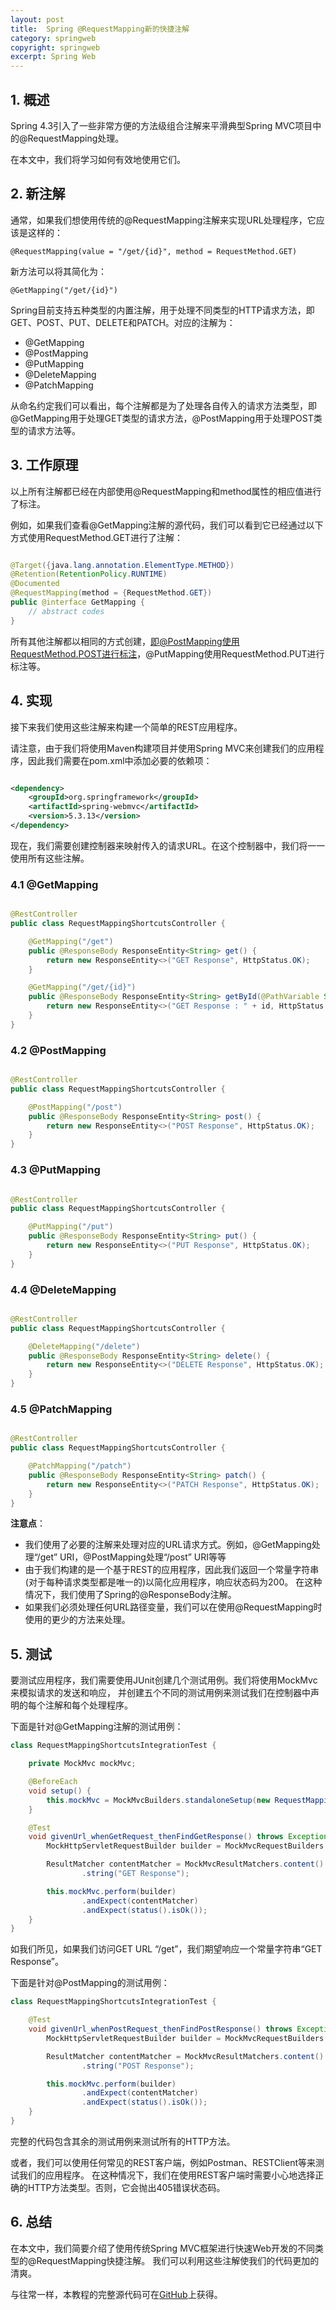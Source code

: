```yaml
---
layout: post
title:  Spring @RequestMapping新的快捷注解
category: springweb
copyright: springweb
excerpt: Spring Web
---
```


## 1. 概述

Spring 4.3引入了一些非常方便的方法级组合注解来平滑典型Spring MVC项目中的@RequestMapping处理。

在本文中，我们将学习如何有效地使用它们。

## 2. 新注解

通常，如果我们想使用传统的@RequestMapping注解来实现URL处理程序，它应该是这样的：

```text
@RequestMapping(value = "/get/{id}", method = RequestMethod.GET)
```

新方法可以将其简化为：

```text
@GetMapping("/get/{id}")
```

Spring目前支持五种类型的内置注解，用于处理不同类型的HTTP请求方法，即GET、POST、PUT、DELETE和PATCH。对应的注解为：

+ @GetMapping
+ @PostMapping
+ @PutMapping
+ @DeleteMapping
+ @PatchMapping

从命名约定我们可以看出，每个注解都是为了处理各自传入的请求方法类型，即@GetMapping用于处理GET类型的请求方法，@PostMapping用于处理POST类型的请求方法等。

## 3. 工作原理

以上所有注解都已经在内部使用@RequestMapping和method属性的相应值进行了标注。

例如，如果我们查看@GetMapping注解的源代码，我们可以看到它已经通过以下方式使用RequestMethod.GET进行了注解：

```java

@Target({java.lang.annotation.ElementType.METHOD})
@Retention(RetentionPolicy.RUNTIME)
@Documented
@RequestMapping(method = {RequestMethod.GET})
public @interface GetMapping {
    // abstract codes
}
```

所有其他注解都以相同的方式创建，即@PostMapping使用RequestMethod.POST进行标注，@PutMapping使用RequestMethod.PUT进行标注等。

## 4. 实现

接下来我们使用这些注解来构建一个简单的REST应用程序。

请注意，由于我们将使用Maven构建项目并使用Spring MVC来创建我们的应用程序，因此我们需要在pom.xml中添加必要的依赖项：

```xml

<dependency>
    <groupId>org.springframework</groupId>
    <artifactId>spring-webmvc</artifactId>
    <version>5.3.13</version>
</dependency>
```

现在，我们需要创建控制器来映射传入的请求URL。在这个控制器中，我们将一一使用所有这些注解。

### 4.1 @GetMapping

```java

@RestController
public class RequestMappingShortcutsController {

    @GetMapping("/get")
    public @ResponseBody ResponseEntity<String> get() {
        return new ResponseEntity<>("GET Response", HttpStatus.OK);
    }

    @GetMapping("/get/{id}")
    public @ResponseBody ResponseEntity<String> getById(@PathVariable String id) {
        return new ResponseEntity<>("GET Response : " + id, HttpStatus.OK);
    }
}
```

### 4.2 @PostMapping

```java

@RestController
public class RequestMappingShortcutsController {

    @PostMapping("/post")
    public @ResponseBody ResponseEntity<String> post() {
        return new ResponseEntity<>("POST Response", HttpStatus.OK);
    }
}
```

### 4.3 @PutMapping

```java

@RestController
public class RequestMappingShortcutsController {

    @PutMapping("/put")
    public @ResponseBody ResponseEntity<String> put() {
        return new ResponseEntity<>("PUT Response", HttpStatus.OK);
    }
}
```

### 4.4 @DeleteMapping

```java

@RestController
public class RequestMappingShortcutsController {

    @DeleteMapping("/delete")
    public @ResponseBody ResponseEntity<String> delete() {
        return new ResponseEntity<>("DELETE Response", HttpStatus.OK);
    }
}
```

### 4.5 @PatchMapping

```java

@RestController
public class RequestMappingShortcutsController {

    @PatchMapping("/patch")
    public @ResponseBody ResponseEntity<String> patch() {
        return new ResponseEntity<>("PATCH Response", HttpStatus.OK);
    }
}
```

**注意点**：

+ 我们使用了必要的注解来处理对应的URL请求方式。例如，@GetMapping处理“/get” URI，@PostMapping处理“/post” URI等等
+ 由于我们构建的是一个基于REST的应用程序，因此我们返回一个常量字符串(对于每种请求类型都是唯一的)以简化应用程序，响应状态码为200。
  在这种情况下，我们使用了Spring的@ResponseBody注解。
+ 如果我们必须处理任何URL路径变量，我们可以在使用@RequestMapping时使用的更少的方法来处理。

## 5. 测试

要测试应用程序，我们需要使用JUnit创建几个测试用例。我们将使用MockMvc来模拟请求的发送和响应，
并创建五个不同的测试用例来测试我们在控制器中声明的每个注解和每个处理程序。

下面是针对@GetMapping注解的测试用例：

```java
class RequestMappingShortcutsIntegrationTest {

    private MockMvc mockMvc;

    @BeforeEach
    void setup() {
        this.mockMvc = MockMvcBuilders.standaloneSetup(new RequestMappingShortcutsController()).build();
    }

    @Test
    void givenUrl_whenGetRequest_thenFindGetResponse() throws Exception {
        MockHttpServletRequestBuilder builder = MockMvcRequestBuilders.get("/get");

        ResultMatcher contentMatcher = MockMvcResultMatchers.content()
                .string("GET Response");

        this.mockMvc.perform(builder)
                .andExpect(contentMatcher)
                .andExpect(status().isOk());
    }
}
```

如我们所见，如果我们访问GET URL “/get”，我们期望响应一个常量字符串“GET Response”。

下面是针对@PostMapping的测试用例：

```java
class RequestMappingShortcutsIntegrationTest {

    @Test
    void givenUrl_whenPostRequest_thenFindPostResponse() throws Exception {
        MockHttpServletRequestBuilder builder = MockMvcRequestBuilders.post("/post");

        ResultMatcher contentMatcher = MockMvcResultMatchers.content()
                .string("POST Response");

        this.mockMvc.perform(builder)
                .andExpect(contentMatcher)
                .andExpect(status().isOk());
    }
}
```

完整的代码包含其余的测试用例来测试所有的HTTP方法。

或者，我们可以使用任何常见的REST客户端，例如Postman、RESTClient等来测试我们的应用程序。
在这种情况下，我们在使用REST客户端时需要小心地选择正确的HTTP方法类型。否则，它会抛出405错误状态码。

## 6. 总结

在本文中，我们简要介绍了使用传统Spring MVC框架进行快速Web开发的不同类型的@RequestMapping快捷注解。
我们可以利用这些注解使我们的代码更加的清爽。

与往常一样，本教程的完整源代码可在[GitHub](https://github.com/tuyucheng7/taketoday-tutorial4j/tree/master/spring-web-modules)上获得。